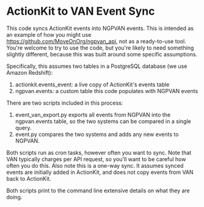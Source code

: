 # ActionKit to VAN Event Sync

This code syncs ActionKit events into NGPVAN events. This is intended as an example of how you might use https://github.com/MoveOnOrg/ngpvan_api, not as a ready-to-use tool. You're welcome to try to use the code, but you're likely to need something slightly different, because this was built around some specific assumptions.

Specifically, this assumes two tables in a PostgreSQL database (we use Amazon Redshift):

1. actionkit.events_event: a live copy of ActionKit's events table
2. ngpvan.events: a custom table this code populates with NGPVAN events

There are two scripts included in this process:

1. event_van_export.py exports all events from NGPVAN into the ngpvan.events table, so the two systems can be compared in a single query.
2. event.py compares the two systems and adds any new events to NGPVAN.

Both scripts run as cron tasks, however often you want to sync. Note that VAN typically charges per API request, so you'll want to be careful how often you do this. Also note this is a one-way sync. It assumes synced events are initially added in ActionKit, and does not copy events from VAN back to ActionKit.

Both scripts print to the command line extensive details on what they are doing.
